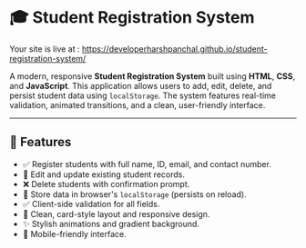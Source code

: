 # 🎓 Student Registration System

Your site is live at : https://developerharshpanchal.github.io/student-registration-system/ 

A modern, responsive **Student Registration System** built using **HTML**, **CSS**, and **JavaScript**. This application allows users to add, edit, delete, and persist student data using `localStorage`. The system features real-time validation, animated transitions, and a clean, user-friendly interface.

---

## 📌 Features

- ✅ Register students with full name, ID, email, and contact number.
- 🔄 Edit and update existing student records.
- ❌ Delete students with confirmation prompt.
- 💾 Store data in browser's `localStorage` (persists on reload).
- ✅ Client-side validation for all fields.
- 🧾 Clean, card-style layout and responsive design.
- ✨ Stylish animations and gradient background.
- 📱 Mobile-friendly interface.
